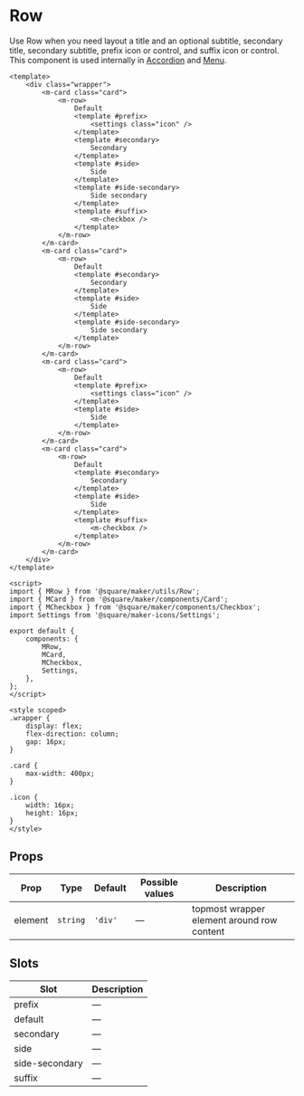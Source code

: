 # Row

Use Row when you need layout a title and an optional subtitle, secondary title, secondary subtitle, prefix icon or control, and suffix icon or control. This component is used internally in [Accordion](#/Accordion) and [Menu](#/Menu).

```vue
<template>
	<div class="wrapper">
		<m-card class="card">
			<m-row>
				Default
				<template #prefix>
					<settings class="icon" />
				</template>
				<template #secondary>
					Secondary
				</template>
				<template #side>
					Side
				</template>
				<template #side-secondary>
					Side secondary
				</template>
				<template #suffix>
					<m-checkbox />
				</template>
			</m-row>
		</m-card>
		<m-card class="card">
			<m-row>
				Default
				<template #secondary>
					Secondary
				</template>
				<template #side>
					Side
				</template>
				<template #side-secondary>
					Side secondary
				</template>
			</m-row>
		</m-card>
		<m-card class="card">
			<m-row>
				Default
				<template #prefix>
					<settings class="icon" />
				</template>
				<template #side>
					Side
				</template>
			</m-row>
		</m-card>
		<m-card class="card">
			<m-row>
				Default
				<template #secondary>
					Secondary
				</template>
				<template #side>
					Side
				</template>
				<template #suffix>
					<m-checkbox />
				</template>
			</m-row>
		</m-card>
	</div>
</template>

<script>
import { MRow } from '@square/maker/utils/Row';
import { MCard } from '@square/maker/components/Card';
import { MCheckbox } from '@square/maker/components/Checkbox';
import Settings from '@square/maker-icons/Settings';

export default {
	components: {
		MRow,
		MCard,
		MCheckbox,
		Settings,
	},
};
</script>

<style scoped>
.wrapper {
	display: flex;
	flex-direction: column;
	gap: 16px;
}

.card {
	max-width: 400px;
}

.icon {
	width: 16px;
	height: 16px;
}
</style>
```

<!-- api-tables:start -->
## Props

| Prop    | Type     | Default | Possible values | Description                                |
| ------- | -------- | ------- | --------------- | ------------------------------------------ |
| element | `string` | `'div'` | —               | topmost wrapper element around row content |


## Slots

| Slot           | Description |
| -------------- | ----------- |
| prefix         | —           |
| default        | —           |
| secondary      | —           |
| side           | —           |
| side-secondary | —           |
| suffix         | —           |
<!-- api-tables:end -->
